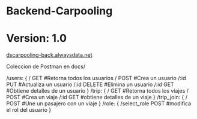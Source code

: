 # Backend-Carpooling
# Version: 1.0

[dscarpooling-back.alwaysdata.net](dscarpooling-back.alwaysdata.net)

Coleccion de Postman en docs/


/users:
{
    / GET #Retorna todos los usuarios
    / POST #Crea un usuario
    /:id PUT #Actualiza un usuario
    /:id DELETE #Elimina un usuario
    /:id GET #Obtiene detalles de un usuario
}
/trip:
{
    / GET #Retorna todos los viajes
    / POST #Crea un viaje
    /:id GET #obtiene detalles de un viaje
}
/trip_join:
{
    / POST #Une un pasajero con un viaje
}
/role:
{
    /select_role POST #modifica el rol del usuario
}
